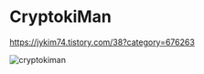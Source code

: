 # CryptokiMan

https://jykim74.tistory.com/38?category=676263

![cryptokiman](https://user-images.githubusercontent.com/23622335/126244230-66e1d528-9002-4733-9f56-5f0ded11dad1.png)
